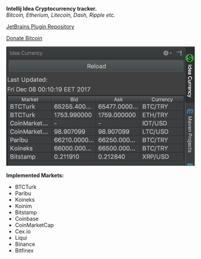 **Intellij Idea Cryptocurrency tracker.** <br>
<em>Bitcoin, Etherium, Litecoin, Dash, Ripple etc.</em>

[JetBrains Plugin Repository](https://plugins.jetbrains.com/plugin/10243-idea-currency)

<a href="https://blockchain.info/address/1CG9jggoafsjdrzUZFQxxkScdMDDiutqtr">Donate Bitcoin</a>


![Screenshot](https://raw.githubusercontent.com/semihunaldi/IdeaCurrency/master/images/screen-shot.png)

__**Implemented Markets:**__
* BTCTurk
* Paribu
* Koineks
* Koinim
* Bitstamp
* Coinbase
* CoinMarketCap
* Cex.io
* Liqui
* Binance
* Bitfinex
<br>
<br>
